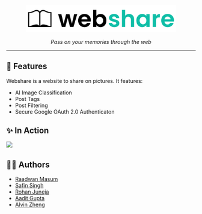 <p align="center">
    <img src="./docs/logo.svg" width="400" />
</p>

<p align="center">
    <i>Pass on your memories through the web</i>
    <hr />
</p>

## 🎨 Features

Webshare is a website to share on pictures. It features:

-   AI Image Classification
-   Post Tags
-	Post Filtering
-	Secure Google OAuth 2.0 Authenticaton

## ✨ In Action

<img src="./assets/demo.png" width="250" />

## 👨‍💻 Authors

-   [Raadwan Masum](https://raadwan.com)
-   [Safin Singh](https://safin.dev)
-   [Rohan Juneja](https://rohanj.dev)
-   [Aadit Gupta](https://aaditgupta.tech)
- 	[Alvin Zheng](https://www.linkedin.com/in/alvin-zheng-q/)
